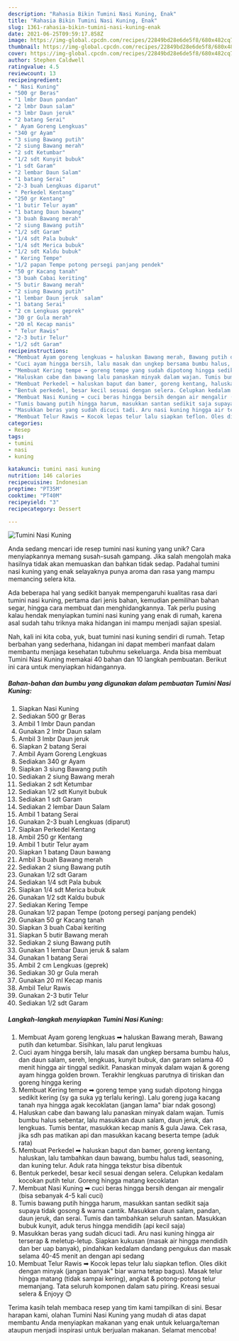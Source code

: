 ```yaml
---
description: "Rahasia Bikin Tumini Nasi Kuning, Enak"
title: "Rahasia Bikin Tumini Nasi Kuning, Enak"
slug: 1361-rahasia-bikin-tumini-nasi-kuning-enak
date: 2021-06-25T09:59:17.858Z
image: https://img-global.cpcdn.com/recipes/22849bd28e6de5f8/680x482cq70/tumini-nasi-kuning-foto-resep-utama.jpg
thumbnail: https://img-global.cpcdn.com/recipes/22849bd28e6de5f8/680x482cq70/tumini-nasi-kuning-foto-resep-utama.jpg
cover: https://img-global.cpcdn.com/recipes/22849bd28e6de5f8/680x482cq70/tumini-nasi-kuning-foto-resep-utama.jpg
author: Stephen Caldwell
ratingvalue: 4.5
reviewcount: 13
recipeingredient:
- " Nasi Kuning"
- "500 gr Beras"
- "1 lmbr Daun pandan"
- "2 lmbr Daun salam"
- "3 lmbr Daun jeruk"
- "2 batang Serai"
- " Ayam Goreng Lengkuas"
- "340 gr Ayam"
- "3 siung Bawang putih"
- "2 siung Bawang merah"
- "2 sdt Ketumbar"
- "1/2 sdt Kunyit bubuk"
- "1 sdt Garam"
- "2 lembar Daun Salam"
- "1 batang Serai"
- "2-3 buah Lengkuas diparut"
- " Perkedel Kentang"
- "250 gr Kentang"
- "1 butir Telur ayam"
- "1 batang Daun bawang"
- "3 buah Bawang merah"
- "2 siung Bawang putih"
- "1/2 sdt Garam"
- "1/4 sdt Pala bubuk"
- "1/4 sdt Merica bubuk"
- "1/2 sdt Kaldu bubuk"
- " Kering Tempe"
- "1/2 papan Tempe potong persegi panjang pendek"
- "50 gr Kacang tanah"
- "3 buah Cabai keriting"
- "5 butir Bawang merah"
- "2 siung Bawang putih"
- "1 lembar Daun jeruk  salam"
- "1 batang Serai"
- "2 cm Lengkuas geprek"
- "30 gr Gula merah"
- "20 ml Kecap manis"
- " Telur Rawis"
- "2-3 butir Telur"
- "1/2 sdt Garam"
recipeinstructions:
- "Membuat Ayam goreng lengkuas ➡ haluskan Bawang merah, Bawang putih dan ketumbar. Sisihkan, lalu parut lengkuas"
- "Cuci ayam hingga bersih, lalu masak dan ungkep bersama bumbu halus, dan daun salam, sereh, lengkuas, kunyit bubuk, dan garam selama 40 menit hingga air tinggal sedikit. Panaskan minyak dalam wajan &amp; goreng ayam hingga golden brown. Terakhir lengkuas parutnya di tiriskan dan goreng hingga kering"
- "Membuat Kering tempe ➡ goreng tempe yang sudah dipotong hingga sedikit kering (sy ga suka yg terlalu kering). Lalu goreng juga kacang tanah nya hingga agak kecoklatan (jangan lama&#34; biar ndak gosong)"
- "Haluskan cabe dan bawang lalu panaskan minyak dalam wajan. Tumis bumbu halus sebentar, lalu masukkan daun salam, daun jeruk, dan lengkuas. Tumis bentar, masukkan kecap manis &amp; gula Jawa. Cek rasa, jika sdh pas matikan api dan masukkan kacang beserta tempe (aduk rata)"
- "Membuat Perkedel ➡ haluskan baput dan bamer, goreng kentang, haluskan, lalu tambahkan daun bawang, bumbu halus tadi, seasoning, dan kuning telur. Aduk rata hingga tekstur bisa dibentuk"
- "Bentuk perkedel, besar kecil sesuai dengan selera. Celupkan kedalam kocokan putih telur. Goreng hingga matang kecoklatan"
- "Membuat Nasi Kuning ➡ cuci beras hingga bersih dengan air mengalir (bisa sebanyak 4-5 kali cuci)"
- "Tumis bawang putih hingga harum, masukkan santan sedikit saja supaya tidak gosong &amp; warna cantik. Masukkan daun salam, pandan, daun jeruk, dan serai. Tumis dan tambahkan seluruh santan. Masukkan bubuk kunyit, aduk terus hingga mendidih (api kecil saja)"
- "Masukkan beras yang sudah dicuci tadi. Aru nasi kuning hingga air terserap &amp; meletup-letup. Siapkan kukusan (masak air hingga mendidih dan ber uap banyak), pindahkan kedalam dandang pengukus dan masak selama 40-45 menit an dengan api sedang"
- "Membuat Telur Rawis ➡ Kocok lepas telur lalu siapkan teflon. Oles dikit dengan minyak (jangan banyak&#34; biar warna tetap bagus). Masak telur hingga matang (tidak sampai kering), angkat &amp; potong-potong telur memanjang. Tata seluruh komponen dalam satu piring. Kreasi sesuai selera &amp; Enjoyy 😊"
categories:
- Resep
tags:
- tumini
- nasi
- kuning

katakunci: tumini nasi kuning 
nutrition: 146 calories
recipecuisine: Indonesian
preptime: "PT35M"
cooktime: "PT40M"
recipeyield: "3"
recipecategory: Dessert

---
```



![Tumini Nasi Kuning](https://img-global.cpcdn.com/recipes/22849bd28e6de5f8/680x482cq70/tumini-nasi-kuning-foto-resep-utama.jpg)

Anda sedang mencari ide resep tumini nasi kuning yang unik? Cara menyiapkannya memang susah-susah gampang. Jika salah mengolah maka hasilnya tidak akan memuaskan dan bahkan tidak sedap. Padahal tumini nasi kuning yang enak selayaknya punya aroma dan rasa yang mampu memancing selera kita.

Ada beberapa hal yang sedikit banyak mempengaruhi kualitas rasa dari tumini nasi kuning, pertama dari jenis bahan, kemudian pemilihan bahan segar, hingga cara membuat dan menghidangkannya. Tak perlu pusing kalau hendak menyiapkan tumini nasi kuning yang enak di rumah, karena asal sudah tahu triknya maka hidangan ini mampu menjadi sajian spesial.




Nah, kali ini kita coba, yuk, buat tumini nasi kuning sendiri di rumah. Tetap berbahan yang sederhana, hidangan ini dapat memberi manfaat dalam membantu menjaga kesehatan tubuhmu sekeluarga. Anda bisa membuat Tumini Nasi Kuning memakai 40 bahan dan 10 langkah pembuatan. Berikut ini cara untuk menyiapkan hidangannya.

<!--inarticleads1-->

##### Bahan-bahan dan bumbu yang digunakan dalam pembuatan Tumini Nasi Kuning:

1. Siapkan  Nasi Kuning
1. Sediakan 500 gr Beras
1. Ambil 1 lmbr Daun pandan
1. Gunakan 2 lmbr Daun salam
1. Ambil 3 lmbr Daun jeruk
1. Siapkan 2 batang Serai
1. Ambil  Ayam Goreng Lengkuas
1. Sediakan 340 gr Ayam
1. Siapkan 3 siung Bawang putih
1. Sediakan 2 siung Bawang merah
1. Sediakan 2 sdt Ketumbar
1. Sediakan 1/2 sdt Kunyit bubuk
1. Sediakan 1 sdt Garam
1. Sediakan 2 lembar Daun Salam
1. Ambil 1 batang Serai
1. Gunakan 2-3 buah Lengkuas (diparut)
1. Siapkan  Perkedel Kentang
1. Ambil 250 gr Kentang
1. Ambil 1 butir Telur ayam
1. Siapkan 1 batang Daun bawang
1. Ambil 3 buah Bawang merah
1. Sediakan 2 siung Bawang putih
1. Gunakan 1/2 sdt Garam
1. Sediakan 1/4 sdt Pala bubuk
1. Siapkan 1/4 sdt Merica bubuk
1. Gunakan 1/2 sdt Kaldu bubuk
1. Sediakan  Kering Tempe
1. Gunakan 1/2 papan Tempe (potong persegi panjang pendek)
1. Gunakan 50 gr Kacang tanah
1. Siapkan 3 buah Cabai keriting
1. Siapkan 5 butir Bawang merah
1. Sediakan 2 siung Bawang putih
1. Gunakan 1 lembar Daun jeruk &amp; salam
1. Gunakan 1 batang Serai
1. Ambil 2 cm Lengkuas (geprek)
1. Sediakan 30 gr Gula merah
1. Gunakan 20 ml Kecap manis
1. Ambil  Telur Rawis
1. Gunakan 2-3 butir Telur
1. Sediakan 1/2 sdt Garam




<!--inarticleads2-->

##### Langkah-langkah menyiapkan Tumini Nasi Kuning:

1. Membuat Ayam goreng lengkuas ➡ haluskan Bawang merah, Bawang putih dan ketumbar. Sisihkan, lalu parut lengkuas
1. Cuci ayam hingga bersih, lalu masak dan ungkep bersama bumbu halus, dan daun salam, sereh, lengkuas, kunyit bubuk, dan garam selama 40 menit hingga air tinggal sedikit. Panaskan minyak dalam wajan &amp; goreng ayam hingga golden brown. Terakhir lengkuas parutnya di tiriskan dan goreng hingga kering
1. Membuat Kering tempe ➡ goreng tempe yang sudah dipotong hingga sedikit kering (sy ga suka yg terlalu kering). Lalu goreng juga kacang tanah nya hingga agak kecoklatan (jangan lama&#34; biar ndak gosong)
1. Haluskan cabe dan bawang lalu panaskan minyak dalam wajan. Tumis bumbu halus sebentar, lalu masukkan daun salam, daun jeruk, dan lengkuas. Tumis bentar, masukkan kecap manis &amp; gula Jawa. Cek rasa, jika sdh pas matikan api dan masukkan kacang beserta tempe (aduk rata)
1. Membuat Perkedel ➡ haluskan baput dan bamer, goreng kentang, haluskan, lalu tambahkan daun bawang, bumbu halus tadi, seasoning, dan kuning telur. Aduk rata hingga tekstur bisa dibentuk
1. Bentuk perkedel, besar kecil sesuai dengan selera. Celupkan kedalam kocokan putih telur. Goreng hingga matang kecoklatan
1. Membuat Nasi Kuning ➡ cuci beras hingga bersih dengan air mengalir (bisa sebanyak 4-5 kali cuci)
1. Tumis bawang putih hingga harum, masukkan santan sedikit saja supaya tidak gosong &amp; warna cantik. Masukkan daun salam, pandan, daun jeruk, dan serai. Tumis dan tambahkan seluruh santan. Masukkan bubuk kunyit, aduk terus hingga mendidih (api kecil saja)
1. Masukkan beras yang sudah dicuci tadi. Aru nasi kuning hingga air terserap &amp; meletup-letup. Siapkan kukusan (masak air hingga mendidih dan ber uap banyak), pindahkan kedalam dandang pengukus dan masak selama 40-45 menit an dengan api sedang
1. Membuat Telur Rawis ➡ Kocok lepas telur lalu siapkan teflon. Oles dikit dengan minyak (jangan banyak&#34; biar warna tetap bagus). Masak telur hingga matang (tidak sampai kering), angkat &amp; potong-potong telur memanjang. Tata seluruh komponen dalam satu piring. Kreasi sesuai selera &amp; Enjoyy 😊




Terima kasih telah membaca resep yang tim kami tampilkan di sini. Besar harapan kami, olahan Tumini Nasi Kuning yang mudah di atas dapat membantu Anda menyiapkan makanan yang enak untuk keluarga/teman ataupun menjadi inspirasi untuk berjualan makanan. Selamat mencoba!
